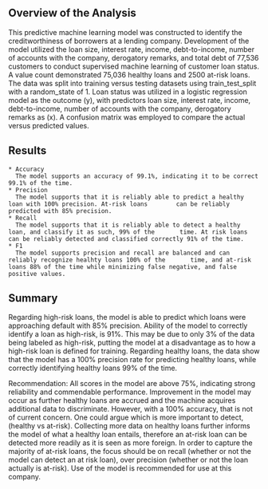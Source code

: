 ## Overview of the Analysis
This predictive machine learning model was constructed to identify the creditworthiness of borrowers at a lending company. Development of the model utilized the loan size, interest rate, income, debt-to-income, number of accounts with the company, derogatory remarks, and total debt of 77,536 customers to conduct supervised machine learning of customer loan status. A value count demonstrated 75,036 healthy loans and 2500 at-risk loans. The data was split into training versus testing datasets using train_test_split with a random_state of 1. Loan status was utilized in a logistic regression model as the outcome (y), with predictors loan size, interest rate, income, debt-to-income, number of accounts with the company, derogatory remarks as (x). A confusion matrix was employed to compare the actual versus predicted values.

## Results
    * Accuracy
      The model supports an accuracy of 99.1%, indicating it to be correct 99.1% of the time.
    * Precision
      The model supports that it is reliably able to predict a healthy loan with 100% precision. At-risk loans        can be reliably predicted with 85% precision.  
    * Recall
      The model supports that it is reliably able to detect a healthy loan, and classify it as such, 99% of the       time. At risk loans can be reliably detected and classified correctly 91% of the time.
    * F1
      The model supports precision and recall are balanced and can reliably recognize healhty loans 100% of the       time, and at-risk loans 88% of the time while minimizing false negative, and false positive values. 

## Summary
Regarding high-risk loans, the model is able to predict which loans were approaching default with 85% precision. Ability of the model to correctly identify a loan as high-risk, is 91%. This may be due to only 3% of the data being labeled as high-risk, putting the model at a disadvantage as to how a high-risk loan is defined for training. Regarding healthy loans, the data show that the model has a 100% precision rate for predicting healthy loans, while correctly identifying healthy loans 99% of the time.

Recommendation: All scores in the model are above 75%, indicating strong reliability and commendable performance. Improvement in the model may occur as further healthy loans are accrued and the machine acquires additional data to discriminate. However, with a 100% accuracy, that is not of current concern. One could argue which is more important to detect, (healthy vs at-risk). Collecting more data on healthy loans further informs the model of what a healthy loan entails, therefore an at-risk loan can be detected more readily as it is seen as more foreign. In order to capture the majority of at-risk loans, the focus should be on recall (whether or not the model can detect an at risk loan), over precision (whether or not the loan actually is at-risk). Use of the model is recommended for use at this company.
